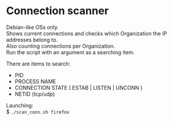 # Connection scanner

Debian-like OSs only. \
Shows current connections and checks which Organization the IP addresses belong to.\
Also counting connections per Organization. \
Run the script with an argument as a searching item.

There are items to search: 
- PID 
- PROCESS NAME
- CONNECTION STATE ( ESTAB | LISTEN | UNCONN )
- NETID (tcp/udp)

Launching: \
$ `./scan_conn.sh firefox`
